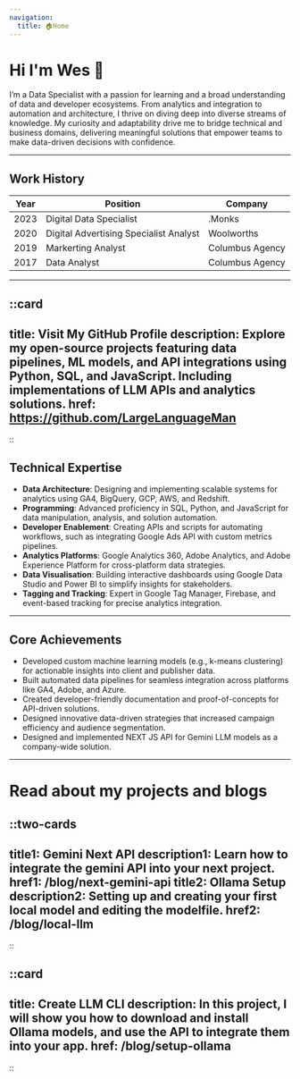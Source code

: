 ```yaml
---
navigation:
  title: 🏠Home
---
```




# **Hi I'm Wes** 👋


I’m a Data Specialist with a passion for learning and a broad understanding of data and developer ecosystems. From analytics and integration to automation and architecture, I thrive on diving deep into diverse streams of knowledge. My curiosity and adaptability drive me to bridge technical and business domains, delivering meaningful solutions that empower teams to make data-driven decisions with confidence.

---

## Work History

| **Year**       | **Position**                                | **Company**              |
|-----------------|--------------------------------------------|--------------------------|
| 2023  | Digital Data Specialist                    | .Monks             |
| 2020   | Digital Advertising Specialist Analyst                         | Woolworths |
| 2019   | Markerting Analyst                         | Columbus Agency         |
| 2017    | Data Analyst                               | Columbus Agency         |

---
::card
---
title: Visit My GitHub Profile
description: Explore my open-source projects featuring data pipelines, ML models, and API integrations using Python, SQL, and JavaScript. Including implementations of LLM APIs and analytics solutions.
href: https://github.com/LargeLanguageMan
---
::

## Technical Expertise

- **Data Architecture**: Designing and implementing scalable systems for analytics using GA4, BigQuery, GCP, AWS, and Redshift.
- **Programming**: Advanced proficiency in SQL, Python, and JavaScript for data manipulation, analysis, and solution automation.
- **Developer Enablement**: Creating APIs and scripts for automating workflows, such as integrating Google Ads API with custom metrics pipelines.
- **Analytics Platforms**: Google Analytics 360, Adobe Analytics, and Adobe Experience Platform for cross-platform data strategies.
- **Data Visualisation**: Building interactive dashboards using Google Data Studio and Power BI to simplify insights for stakeholders.
- **Tagging and Tracking**: Expert in Google Tag Manager, Firebase, and event-based tracking for precise analytics integration.

---

## Core Achievements

- Developed custom machine learning models (e.g., k-means clustering) for actionable insights into client and publisher data.
- Built automated data pipelines for seamless integration across platforms like GA4, Adobe, and Azure.
- Created developer-friendly documentation and proof-of-concepts for API-driven solutions.
- Designed innovative data-driven strategies that increased campaign efficiency and audience segmentation.
- Designed and implemented NEXT JS API for Gemini LLM models as a company-wide solution.

---

# Read about my projects and blogs

::two-cards
---
title1: Gemini Next API
description1: Learn how to integrate the gemini API into your next project.
href1: /blog/next-gemini-api
title2: Ollama Setup
description2: Setting up and creating your first local model and editing the modelfile.
href2: /blog/local-llm 
---
::

::card
---
title: Create LLM CLI
description: In this project, I will show you how to download and install Ollama models, and use the API to integrate them into your app.
href: /blog/setup-ollama
---
::

